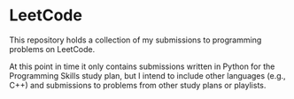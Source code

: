 # LeetCode

This repository holds a collection of my submissions to programming problems on 
LeetCode.

At this point in time it only contains submissions written in Python for the 
Programming Skills study plan, but I intend to include other languages (e.g., 
C++) and submissions to problems from other study plans or playlists.
